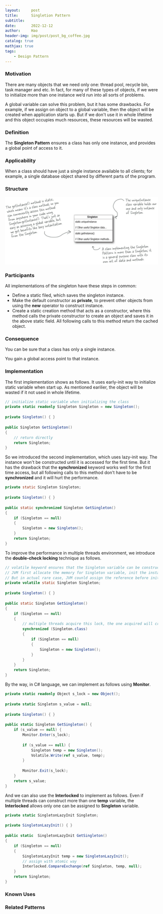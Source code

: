```yaml
---
layout:     post
title:      Singletion Pattern
subtitle:   
date:       2022-12-12
author:     Hao
header-img: img/post/post_bg_coffee.jpg
catalog: true
mathjax: true
tags:
    - Design Pattern
---
```


### Motivation

There are many objects that we need only one: thread pool, recycle bin, task manager and etc. In fact, for many of these types of objects, if we were to initialize more than one instance we’d run into all sorts of problems.

A global variable can solve this problem, but it has some drawbacks. For example, if we assign on object to a global variable, then the object will be created when application starts up. But if we don't use it in whole lifetime and this object occupies much resources, these resources will be wasted.

### Definition

The **Singleton Pattern** ensures a class has only one instance, and provides a global point of access to it.

### Applicability

When a class should have just a single instance available to all clients; for example, a single database object shared by different parts of the program.

### Structure

![img](/img/DesignPattern/singleton.png)

### Participants

All implementations of the singleton have these steps in common:
+ Define a static filed, which saves the singleton instance.
+ Make the default constructor as **private**, to prevent other objects from using the **new** operator to construct instance.
+ Create a static creation method that acts as a constructor, where this method calls the private constructor to create an object and saves it in the above static field. All following calls to this method return the cached object.

### Consequence

You can be sure that a class has only a single instance.

You gain a global access point to that instance.

### Implementation

The first implementation shows as follows. It uses early-init way to initialize static variable when start up. As mentioned earilier, the object will be wasted if it not used in whole lifetime.

```c#
// initialize static variable when initializing the class
private static readonly Singleton Singleton = new Singleton();

private Singleton() { }

public Singleton GetSingleton()
{
    // return directly
    return Singleton;
}
```

So we introduced the second implementation, which uses lazy-init way. The instance won't be constructed until it is accessed for the first time. But it has the drawback that the **synchronized** keyword works well for the first time access, but all following calls to this method don't have to be **synchronized** and it will hurt the performance.

```java
private static Singleton Singleton;

private Singleton() { }

public static synchronized Singleton GetSingleton()
{
    if (Singleton == null)
    {
        Singleton = new Singleton();
    }        
    return Singleton;
}
```

To improve the performance in multiple threads environment, we introduce the **double-check locking** technique as follows. 

```java
// volatile keyword ensures that the Singleton variable can be constructed completely.
// JVM first allocate the memory for Singleton variable, init the instance using construcor, and assign the reference to Singleton.
// But in actual rare case, JVM counld assign the reference before initializing the instance. So at this time, other threads may get the incomplete instance.
private volatile static Singleton Singleton;

private Singleton() { }

public static Singleton GetSingleton()
{
    if (Singleton == null)
    {
        // multiple threads acquire this lock, the one acquired will create singleton instance
        synchronized (Singleton.class)
        {
            if (Singleton == null) 
            {
                Singleton = new Singleton();
            }
        }
    }        
    return Singleton;
}
```
By the way, in C# language, we can implement as follows using **Monitor**.

```c#
private static readonly Object s_lock = new Object();

private static Singleton s_value = null;

private Singleton() { }

public static Singleton GetSingleton() {
    if (s_value == null) {
        Monitor.Enter(s_lock);

        if (s_value == null) {
            Singleton temp = new Singleton();
            Volatile.Write(ref s_value, temp);
        }

        Monitor.Exit(s_lock);
    }
    return s_value;
}
```

And we can also use the **Interlocked** to implement as follows. Even if multiple threads can construct more than one **temp** variable, the **Interlocked** allows only one can be assigned to **Singleton** variable.

```c#
private static SingletonLazyInit Singleton;
    
private SingletonLazyInit() { }

public static  SingletonLazyInit GetSingleton()
{
    if (Singleton == null)
    {
        SingletonLazyInit temp = new SingletonLazyInit();
        // assign with atomic way
        Interlocked.CompareExchange(ref Singleton, temp, null);
    }        
    return Singleton;
}
```

### Known Uses



### Related Patterns


